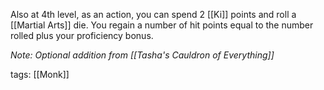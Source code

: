 Also at 4th level, as an action, you can spend 2 [[Ki]] points and roll a [[Martial Arts]] die. You regain a number of hit points equal to the number rolled plus your proficiency bonus.

*Note: Optional addition from [[Tasha's Cauldron of Everything]]*

tags: [[Monk]]